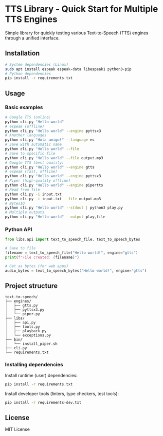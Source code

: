 # TTS Library - Quick Start for Multiple TTS Engines

Simple library for quickly testing various Text-to-Speech (TTS) engines through a unified interface.

## Installation

```bash
# System dependencies (Linux)
sudo apt install espeak espeak-data libespeak1 python3-pip
# Python dependencies
pip install -r requirements.txt
```

## Usage

### Basic examples

```bash
# Google TTS (online)
python cli.py "Hello world"
# espeak (offline)
python cli.py "Hello world" --engine pyttsx3
# Another languages
python cli.py "Hola amigo!" --language es
# Save with automatic name
python cli.py "Hello world" --file
# Save to specific file
python cli.py "Hello world" --file output.mp3
# Google TTS (best quality)
python cli.py "Hello world" --engine gtts
# espeak (fast, offline)
python cli.py "Hello world" --engine pyttsx3
# Piper (high-quality offline)
python cli.py "Hello world" --engine pipertts
# Read from file
python cli.py -i input.txt
python cli.py -i input.txt --file output.mp3
# BytesIO
python cli.py "Hello world" --stdout | python3 play.py
# Multiple outputs
python cli.py "Hello world" --output play,file 
```

### Python API

```python
from libs.api import text_to_speech_file, text_to_speech_bytes

# Save to file
filename = text_to_speech_file("Hello world!", engine="gtts")
print(f"File created: {filename}")

# Get as bytes (for web apps)
audio_bytes = text_to_speech_bytes("Hello world!", engine="gtts")
```

## Project structure

```
text-to-speech/
├── engines/
│   ├── gtts.py
│   ├── pyttsx3.py
│   └── piper.py
├── libs/
│   ├── api.py
│   ├── tools.py
│   ├── playback.py
│   └── exceptions.py
├── bin/
│   └── install_piper.sh
├── cli.py
└── requirements.txt
```

### Installing dependencies

Install runtime (user) dependencies:

```bash
pip install -r requirements.txt
```

Install developer tools (linters, type checkers, test tools):

```bash
pip install -r requirements-dev.txt
```

## License

MIT License
